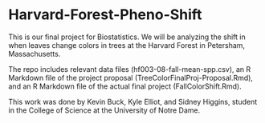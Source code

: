 # Harvard-Forest-Pheno-Shift

This is our final project for Biostatistics. We will be analyzing the shift in when leaves change colors in trees at the Harvard Forest in Petersham, Massachusetts.

The repo includes relevant data files (hf003-08-fall-mean-spp.csv), an R Markdown file of the project proposal (TreeColorFinalProj-Proposal.Rmd), and an R Markdown file of the actual final project (FallColorShift.Rmd). 

This work was done by Kevin Buck, Kyle Elliot, and Sidney Higgins, student in the College of Science at the University of Notre Dame.
